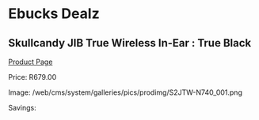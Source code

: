 
# Ebucks Dealz
## Skullcandy JIB True Wireless In-Ear : True Black
[Product Page](https://www.ebucks.com/web/shop/productSelected.do?prodId=1165839350&catId=1048640943)

Price: R679.00

Image: /web/cms/system/galleries/pics/prodimg/S2JTW-N740_001.png

Savings: 


	